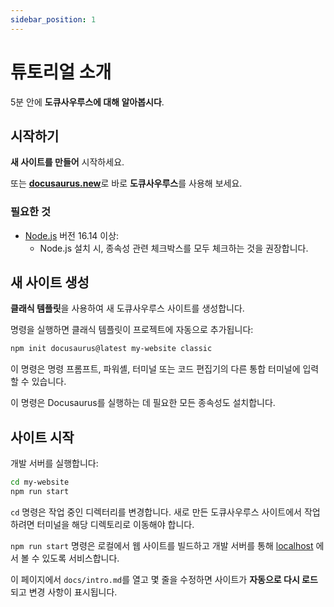 ```yaml
---
sidebar_position: 1
---
```


# 튜토리얼 소개

5분 안에 **도큐사우루스에 대해 알아봅시다**.

## 시작하기

**새 사이트를 만들어** 시작하세요.

또는 [**docusaurus.new**](https://docusaurus.new)로 바로 **도큐사우루스**를 사용해 보세요.

### 필요한 것

- [Node.js](https://nodejs.org/en/download/) 버전 16.14 이상:
  - Node.js 설치 시, 종속성 관련 체크박스를 모두 체크하는 것을 권장합니다.

## 새 사이트 생성

**클래식 템플릿**을 사용하여 새 도큐사우루스 사이트를 생성합니다.

명령을 실행하면 클래식 템플릿이 프로젝트에 자동으로 추가됩니다:

```bash
npm init docusaurus@latest my-website classic
```

이 명령은 명령 프롬프트, 파워셸, 터미널 또는 코드 편집기의 다른 통합 터미널에 입력할 수 있습니다.

이 명령은 Docusaurus를 실행하는 데 필요한 모든 종속성도 설치합니다.

## 사이트 시작

개발 서버를 실행합니다:

```bash
cd my-website
npm run start
```

`cd` 명령은 작업 중인 디렉터리를 변경합니다. 새로 만든 도큐사우루스 사이트에서 작업하려면 터미널을 해당 디렉토리로 이동해야 합니다.

`npm run start` 명령은 로컬에서 웹 사이트를 빌드하고 개발 서버를 통해 [localhost](http://localhost:3000/) 에서 볼 수 있도록 서비스합니다.

이 페이지에서 `docs/intro.md`를 열고 몇 줄을 수정하면 사이트가 **자동으로 다시 로드**되고 변경 사항이 표시됩니다.
